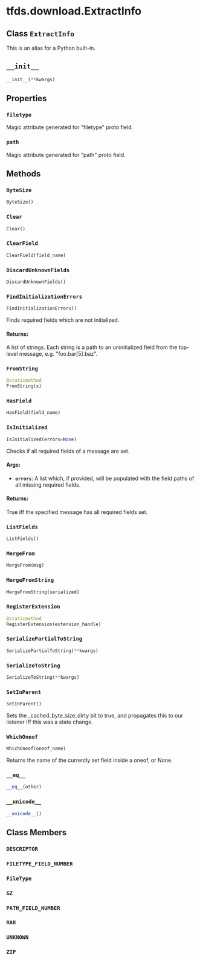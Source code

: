 <div itemscope itemtype="http://developers.google.com/ReferenceObject">
<meta itemprop="name" content="tfds.download.ExtractInfo" />
<meta itemprop="path" content="Stable" />
<meta itemprop="property" content="filetype"/>
<meta itemprop="property" content="path"/>
<meta itemprop="property" content="ByteSize"/>
<meta itemprop="property" content="Clear"/>
<meta itemprop="property" content="ClearField"/>
<meta itemprop="property" content="DiscardUnknownFields"/>
<meta itemprop="property" content="FindInitializationErrors"/>
<meta itemprop="property" content="FromString"/>
<meta itemprop="property" content="HasField"/>
<meta itemprop="property" content="IsInitialized"/>
<meta itemprop="property" content="ListFields"/>
<meta itemprop="property" content="MergeFrom"/>
<meta itemprop="property" content="MergeFromString"/>
<meta itemprop="property" content="RegisterExtension"/>
<meta itemprop="property" content="SerializePartialToString"/>
<meta itemprop="property" content="SerializeToString"/>
<meta itemprop="property" content="SetInParent"/>
<meta itemprop="property" content="WhichOneof"/>
<meta itemprop="property" content="__eq__"/>
<meta itemprop="property" content="__init__"/>
<meta itemprop="property" content="__unicode__"/>
<meta itemprop="property" content="DESCRIPTOR"/>
<meta itemprop="property" content="FILETYPE_FIELD_NUMBER"/>
<meta itemprop="property" content="FileType"/>
<meta itemprop="property" content="GZ"/>
<meta itemprop="property" content="PATH_FIELD_NUMBER"/>
<meta itemprop="property" content="RAR"/>
<meta itemprop="property" content="UNKNOWN"/>
<meta itemprop="property" content="ZIP"/>
</div>

# tfds.download.ExtractInfo

## Class `ExtractInfo`





This is an alias for a Python built-in.



<h2 id="__init__"><code>__init__</code></h2>

``` python
__init__(**kwargs)
```





## Properties

<h3 id="filetype"><code>filetype</code></h3>

Magic attribute generated for "filetype" proto field.

<h3 id="path"><code>path</code></h3>

Magic attribute generated for "path" proto field.



## Methods

<h3 id="ByteSize"><code>ByteSize</code></h3>

``` python
ByteSize()
```



<h3 id="Clear"><code>Clear</code></h3>

``` python
Clear()
```



<h3 id="ClearField"><code>ClearField</code></h3>

``` python
ClearField(field_name)
```



<h3 id="DiscardUnknownFields"><code>DiscardUnknownFields</code></h3>

``` python
DiscardUnknownFields()
```



<h3 id="FindInitializationErrors"><code>FindInitializationErrors</code></h3>

``` python
FindInitializationErrors()
```

Finds required fields which are not initialized.

#### Returns:

A list of strings.  Each string is a path to an uninitialized field from
the top-level message, e.g. "foo.bar[5].baz".

<h3 id="FromString"><code>FromString</code></h3>

``` python
@staticmethod
FromString(s)
```



<h3 id="HasField"><code>HasField</code></h3>

``` python
HasField(field_name)
```



<h3 id="IsInitialized"><code>IsInitialized</code></h3>

``` python
IsInitialized(errors=None)
```

Checks if all required fields of a message are set.

#### Args:

* <b>`errors`</b>:  A list which, if provided, will be populated with the field
           paths of all missing required fields.


#### Returns:

True iff the specified message has all required fields set.

<h3 id="ListFields"><code>ListFields</code></h3>

``` python
ListFields()
```



<h3 id="MergeFrom"><code>MergeFrom</code></h3>

``` python
MergeFrom(msg)
```



<h3 id="MergeFromString"><code>MergeFromString</code></h3>

``` python
MergeFromString(serialized)
```



<h3 id="RegisterExtension"><code>RegisterExtension</code></h3>

``` python
@staticmethod
RegisterExtension(extension_handle)
```



<h3 id="SerializePartialToString"><code>SerializePartialToString</code></h3>

``` python
SerializePartialToString(**kwargs)
```



<h3 id="SerializeToString"><code>SerializeToString</code></h3>

``` python
SerializeToString(**kwargs)
```



<h3 id="SetInParent"><code>SetInParent</code></h3>

``` python
SetInParent()
```

Sets the _cached_byte_size_dirty bit to true,
and propagates this to our listener iff this was a state change.

<h3 id="WhichOneof"><code>WhichOneof</code></h3>

``` python
WhichOneof(oneof_name)
```

Returns the name of the currently set field inside a oneof, or None.

<h3 id="__eq__"><code>__eq__</code></h3>

``` python
__eq__(other)
```



<h3 id="__unicode__"><code>__unicode__</code></h3>

``` python
__unicode__()
```





## Class Members

<h3 id="DESCRIPTOR"><code>DESCRIPTOR</code></h3>

<h3 id="FILETYPE_FIELD_NUMBER"><code>FILETYPE_FIELD_NUMBER</code></h3>

<h3 id="FileType"><code>FileType</code></h3>

<h3 id="GZ"><code>GZ</code></h3>

<h3 id="PATH_FIELD_NUMBER"><code>PATH_FIELD_NUMBER</code></h3>

<h3 id="RAR"><code>RAR</code></h3>

<h3 id="UNKNOWN"><code>UNKNOWN</code></h3>

<h3 id="ZIP"><code>ZIP</code></h3>


